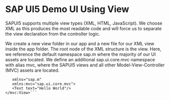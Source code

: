 # SAP UI5 Demo UI Using View

SAPUI5 supports multiple view types (XML, HTML, JavaScript). We choose XML as this produces the most readable code and will force us to separate the view declaration from the controller logic. 

We create a new view folder in our app and a new file for our XML view inside the app folder. The root node of the XML structure is the view. Here, we reference the default namespace sap.m where the majority of our UI assets are located. We define an additional sap.ui.core.mvc namespace with alias mvc, where the SAPUI5 views and all other Model-View-Controller (MVC) assets are located.

```<mvc:View
   xmlns="sap.m"
   xmlns:mvc="sap.ui.core.mvc">
   <Text text="Hello World"/>
</mvc:View>```